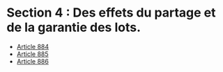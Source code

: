 # Section 4 : Des effets du partage et de la garantie des lots.

- [Article 884](article-884.md)
- [Article 885](article-885.md)
- [Article 886](article-886.md)
